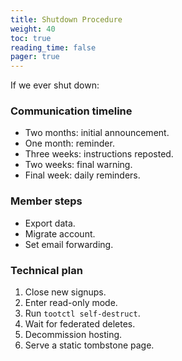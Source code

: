 ```yaml
---
title: Shutdown Procedure
weight: 40
toc: true
reading_time: false
pager: true
---
```


If we ever shut down:

### Communication timeline

- Two months: initial announcement.
- One month: reminder.
- Three weeks: instructions reposted.
- Two weeks: final warning.
- Final week: daily reminders.

### Member steps

- Export data.
- Migrate account.
- Set email forwarding.

### Technical plan

1. Close new signups.
2. Enter read-only mode.
3. Run `tootctl self-destruct`.
4. Wait for federated deletes.
5. Decommission hosting.
6. Serve a static tombstone page.

